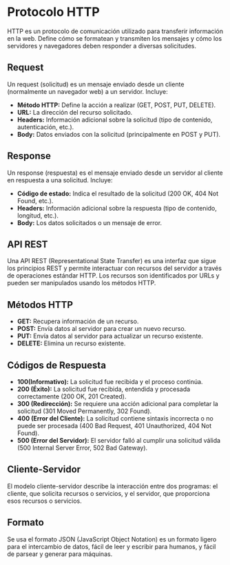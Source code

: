# Protocolo HTTP

HTTP es un protocolo de comunicación utilizado para transferir información en la web. Define cómo se formatean y transmiten los mensajes y cómo los servidores y navegadores deben responder a diversas solicitudes.

## Request

Un request (solicitud) es un mensaje enviado desde un cliente (normalmente un navegador web) a un servidor. Incluye:

- **Método HTTP:** Define la acción a realizar (GET, POST, PUT, DELETE).
- **URL:** La dirección del recurso solicitado.
- **Headers:** Información adicional sobre la solicitud (tipo de contenido, autenticación, etc.).
- **Body:** Datos enviados con la solicitud (principalmente en POST y PUT).

## Response

Un response (respuesta) es el mensaje enviado desde un servidor al cliente en respuesta a una solicitud. Incluye:

- **Código de estado:** Indica el resultado de la solicitud (200 OK, 404 Not Found, etc.).
- **Headers:** Información adicional sobre la respuesta (tipo de contenido, longitud, etc.).
- **Body:** Los datos solicitados o un mensaje de error.

## API REST

Una API REST (Representational State Transfer) es una interfaz que sigue los principios REST y permite interactuar con recursos del servidor a través de operaciones estándar HTTP. Los recursos son identificados por URLs y pueden ser manipulados usando los métodos HTTP.

## Métodos HTTP

- **GET:** Recupera información de un recurso.
- **POST:** Envía datos al servidor para crear un nuevo recurso.
- **PUT:** Envía datos al servidor para actualizar un recurso existente.
- **DELETE:** Elimina un recurso existente.

## Códigos de Respuesta

- **100(Informativo):** La solicitud fue recibida y el proceso continúa.
- **200 (Éxito):** La solicitud fue recibida, entendida y procesada correctamente (200 OK, 201 Created).
- **300 (Redirección):** Se requiere una acción adicional para completar la solicitud (301 Moved Permanently, 302 Found).
- **400 (Error del Cliente):** La solicitud contiene sintaxis incorrecta o no puede ser procesada (400 Bad Request, 401 Unauthorized, 404 Not Found).
- **500 (Error del Servidor):** El servidor falló al cumplir una solicitud válida (500 Internal Server Error, 502 Bad Gateway).

## Cliente-Servidor

El modelo cliente-servidor describe la interacción entre dos programas: el cliente, que solicita recursos o servicios, y el servidor, que proporciona esos recursos o servicios.

## Formato 

Se usa el formato JSON (JavaScript Object Notation) es un formato ligero para el intercambio de datos, fácil de leer y escribir para humanos, y fácil de parsear y generar para máquinas.

